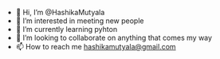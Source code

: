 - 👋 Hi, I’m @HashikaMutyala
- 👀 I’m interested in meeting new people
- 🌱 I’m currently learning pyhton
- 💞️ I’m looking to collaborate on anything that comes my way
- 📫 How to reach me hashikamutyala@gmail.com

<!---
HashikaNaidu/HashikaNaidu is a ✨ special ✨ repository because its `README.md` (this file) appears on your GitHub profile.
You can click the Preview link to take a look at your changes.
--->
